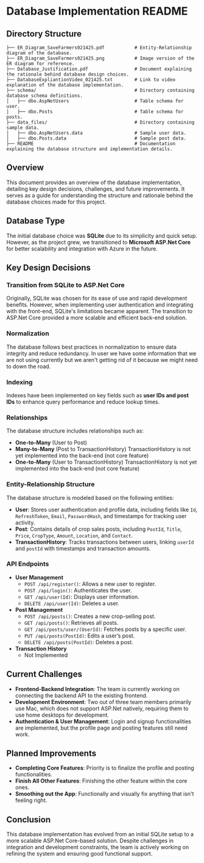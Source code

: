 # Database Implementation README

## Directory Structure
```
├── ER_Diagram_SaveFarmers021425.pdf           # Entity-Relationship diagram of the database.
├── ER_Diagram_SaveFarmers021425.png           # Image version of the ER diagram for reference.
├── Database_Justification.pdf                 # Document explaining the rationale behind database design choices.
├── DatabaseExpliantionVideo_021425.txt        # Link to video explanation of the database implementation.
├── schema/                                    # Directory containing database schema definitions.
│   ├── dbo.AspNetUsers                        # Table schema for user.
│   ├── dbo.Posts                              # Table schema for posts.
├── data_files/                                # Directory containing sample data.
│   ├── dbo.AspNetUsers.data                   # Sample user data.
│   ├── dbo.Posts.data                         # Sample post data.
├── README                                     # Documentation explaining the database structure and implementation details.
```

## Overview
This document provides an overview of the database implementation, detailing key design decisions, challenges, and future improvements. It serves as a guide for understanding the structure and rationale behind the database choices made for this project.

## Database Type
The initial database choice was **SQLite** due to its simplicity and quick setup. However, as the project grew, we transitioned to **Microsoft ASP.Net Core** for better scalability and integration with Azure in the future.

## Key Design Decisions

### Transition from SQLite to ASP.Net Core
Originally, SQLite was chosen for its ease of use and rapid development benefits. However, when implementing user authentication and integrating with the front-end, SQLite's limitations became apparent. The transition to ASP.Net Core provided a more scalable and efficient back-end solution.

### Normalization
The database follows best practices in normalization to ensure data integrity and reduce redundancy. In user we have some information that we are not using currently but we aren't getting rid of it because we might need to down the road.

### Indexing
Indexes have been implemented on key fields such as **user IDs and post IDs** to enhance query performance and reduce lookup times.

### Relationships
The database structure includes relationships such as:
- **One-to-Many** (User to Post)
- **Many-to-Many** (Post to TransactionHistory) TransactionHistory is not yet implemented into the back-end (not core feature)
- **One-to-Many** (User to TransactionHistory) TransactionHistory is not yet implemented into the back-end (not core feature)

### Entity-Relationship Structure
The database structure is modeled based on the following entities:
- **User**: Stores user authentication and profile data, including fields like `Id`, `RefreshToken`, `Email`, `PasswordHash`, and timestamps for tracking user activity.
- **Post**: Contains details of crop sales posts, including `PostId`, `Title`, `Price`, `CropType`, `Amount`, `Location`, and `Contact`.
- **TransactionHistory**: Tracks transactions between users, linking `userId` and `postId` with timestamps and transaction amounts.

### API Endpoints
- **User Management**
  - `POST /api/register()`: Allows a new user to register.
  - `POST /api/login()`: Authenticates the user.
  - `GET /api/user(Id)`: Displays user information.
  - `DELETE /api/user(Id)`: Deletes a user.
- **Post Management**
  - `POST /api/posts()`: Creates a new crop-selling post.
  - `GET /api/posts()`: Retrieves all posts.
  - `GET /api/posts/user/(UserId)`: Fetches posts by a specific user.
  - `PUT /api/posts(PostId)`: Edits a user’s post.
  - `DELETE /api/posts(PostId)`: Deletes a post.
- **Transaction History**
  - Not Implemented

## Current Challenges
- **Frontend-Backend Integration**: The team is currently working on connecting the backend API to the existing frontend.
- **Development Environment**: Two out of three team members primarily use Mac, which does not support ASP.Net natively, requiring them to use home desktops for development.
- **Authentication & User Management**: Login and signup functionalities are implemented, but the profile page and posting features still need work.

## Planned Improvements
- **Completing Core Features**: Priority is to finalize the profile and posting functionalities.
- **Finish All Other Features**: Finishing the other feature within the core ones.
- **Smoothing out the App**: Functionally and visually fix anything that isn't feeling right.

## Conclusion
This database implementation has evolved from an initial SQLite setup to a more scalable ASP.Net Core-based solution. Despite challenges in integration and development constraints, the team is actively working on refining the system and ensuring good functional support.
